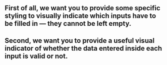 ## First of all, we want you to provide some specific styling to visually indicate which inputs have to be filled in — they cannot be left empty.

## Second, we want you to provide a useful visual indicator of whether the data entered inside each input is valid or not.
